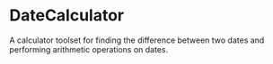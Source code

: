 # DateCalculator
A calculator toolset for finding the difference between two dates and performing arithmetic operations on dates.
